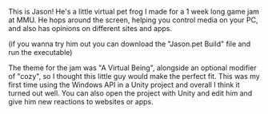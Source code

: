This is Jason! He's a little virtual pet frog I made for a 1 week long game jam at MMU. He hops around the screen, helping you control media on your PC, and also has opinions on different sites and apps.

(if you wanna try him out you can download the "Jason.pet Build" file and run the executable)


The theme for the jam was "A Virtual Being", alongside an optional modifier of "cozy", so I thought this little guy would make the perfect fit.
This was my first time using the Windows API in a Unity project and overall I think it turned out well. You can also open the project with Unity and edit him and give him new reactions to websites or apps.
